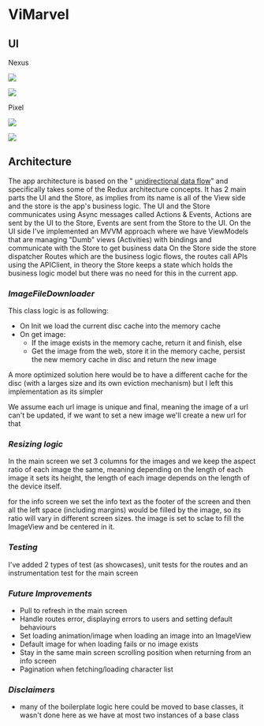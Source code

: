 # ViMarvel


## UI

Nexus

![](screenshots/Screenshot_1603491433.png)

![](screenshots/Screenshot_1603491437.png)

Pixel

![](screenshots/Screenshot_1603491695.png)

![](screenshots/Screenshot_1603491717.png)


## Architecture

The app architecture is based on the " [unidirectional data flow](https://proandroiddev.com/unidirectional-data-flow-on-android-the-blog-post-part-1-cadcf88c72f5)" and specifically takes some of the Redux architecture concepts.
It has 2 main parts the UI and the Store, as implies from its name is all of the View side and the store is the app's business logic.
The UI and the Store communicates using Async messages called Actions & Events, Actions are sent by the UI to the Store, Events are sent from the Store to the UI.
On the UI side I've implemented an MVVM approach where we have ViewModels that are managing "Dumb" views (Activities) with bindings and communicate with the Store to get business data
On the Store side the store dispatcher Routes which are the business logic flows, the routes call APIs using the APIClient, in theory the Store keeps a state which holds the business logic model but there was no need for this in the current app.

### *ImageFileDownloader*

This class logic is as following:
- On Init we load the current disc cache into the memory cache
- On get image:
  - If the image exists in the memory cache, return it and finish, else
  -  Get the image from the web, store it in the memory cache, persist the new memory cache in disc and return the new image

A more optimized solution here would be to have a different cache for the disc (with a larges size and its own eviction mechanism)
but I left this implementation as its simpler

We assume each url image is unique and final, meaning the image of a url can't be updated, if we want to set a new image we'll create a new url for that

### *Resizing logic*

In the main screen we set 3 columns for the images and we keep the aspect ratio of each image the same, meaning depending on the length of each image it sets its height, the length of each image depends on the length of the device itself.

for the info screen we set the info text as the footer of the screen and then all the left space (including margins) would be filled by the image, so its ratio will vary in different screen sizes. the image is set to sclae to fill the ImageView and be centered in it.

### *Testing*

I've added 2 types of test (as showcases), unit tests for the routes and an instrumentation test for the main screen

### *Future Improvements*

- Pull to refresh in the main screen
- Handle routes error, displaying errors to users and setting default behaviours
- Set loading animation/image when loading an image into an ImageView
- Default image for when loading fails or no image exists
- Stay in the same main screen scrolling position when returning from an info screen
- Pagination when fetching/loading character list

### *Disclaimers*

* many of the boilerplate logic here could be moved to base classes, it wasn't done here as we have at most two instances of a base class
